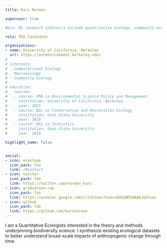 ```yaml
---
title: Kari Norman

superuser: true

#bio: My research interests include quantitative ecology, community ecology, and conservation.

role: PhD Candidate

organizations:
- name: University of California, Berkeley
  url: https://ourenvironment.berkeley.edu/
# 
# interests:
# - Computational Ecology
# - Macroecology
# - Community Ecology
# 
# education:
#   courses:
#   - course: PhD in Environmental Science Policy and Management
#     institution: University of California, Berkeley
#     year: 2021
#   - course: BSc in Conservation and Restoration Ecology
#     institution: Utah State University
#     year: 2016
#   - course: BSc in Statistics
#     institution: Utah State University
#     year: 2016

highlight_name: false


social:
- icon: envelope
  icon_pack: fas
  link: /#contact
- icon: twitter
  icon_pack: fab
  link: https://twitter.com/norman_kari
- icon: graduation-cap
  icon_pack: fas
  link: https://scholar.google.com/citations?user=UUUyNRIAAAAJ&hl=en
- icon: github
  icon_pack: fab
  link: https://github.com/karinorman
---
```


I am a Quantitative Ecologists interested in the theory and methods underpinning biodiversity science. I synthesize existing ecological datasets to better understand broad-scale impacts of anthropogenic change through time.
